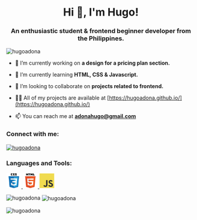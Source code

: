 <h1 align="center">Hi 👋, I'm Hugo!</h1>
<h3 align="center">An enthusiastic student & frontend beginner developer from the Philippines.</h3>

<p align="left"> <img src="https://komarev.com/ghpvc/?username=hugoadona&label=Profile%20views&color=0e75b6&style=flat" alt="hugoadona" /> </p>

- 🔭 I’m currently working on **a design for a pricing plan section.**

- 🌱 I’m currently learning **HTML, CSS & Javascript.**

- 👯 I’m looking to collaborate on **projects related to frontend.**

- 👨‍💻 All of my projects are available at [https://hugoadona.github.io/](https://hugoadona.github.io/)

- 📫 You can reach me at **adonahugo@gmail.com**

<h3 align="left">Connect with me:</h3>
<p align="left">
<a href="https://twitter.com/hugoadona" target="blank"><img align="center" src="https://raw.githubusercontent.com/rahuldkjain/github-profile-readme-generator/master/src/images/icons/Social/twitter.svg" alt="hugoadona" height="30" width="40" /></a>
</p>

<h3 align="left">Languages and Tools:</h3>
<p align="left"> <a href="https://www.w3schools.com/css/" target="_blank" rel="noreferrer"> <img src="https://raw.githubusercontent.com/devicons/devicon/master/icons/css3/css3-original-wordmark.svg" alt="css3" width="40" height="40"/> </a> <a href="https://www.w3.org/html/" target="_blank" rel="noreferrer"> <img src="https://raw.githubusercontent.com/devicons/devicon/master/icons/html5/html5-original-wordmark.svg" alt="html5" width="40" height="40"/> </a> <a href="https://developer.mozilla.org/en-US/docs/Web/JavaScript" target="_blank" rel="noreferrer"> <img src="https://raw.githubusercontent.com/devicons/devicon/master/icons/javascript/javascript-original.svg" alt="javascript" width="40" height="40"/> </a> </p>

<p><img align="left" src="https://github-readme-stats.vercel.app/api/top-langs?username=hugoadona&show_icons=true&locale=en&layout=compact" alt="hugoadona" /></p>

<p>&nbsp;<img align="center" src="https://github-readme-stats.vercel.app/api?username=hugoadona&show_icons=true&locale=en" alt="hugoadona" /></p>

<p><img align="center" src="https://github-readme-streak-stats.herokuapp.com/?user=hugoadona&" alt="hugoadona" /></p>

